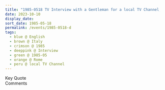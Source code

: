 ```yaml
---
title: "1985-0518 TV Interview with a Gentleman for a local TV Channel, Rome, Italy (date not sure)"
date: 2023-10-10
display_date: 
sort_date: 1985-05-18
permalink: /events/1985-0518-d
tags:
  - blue @ English
  - brown @ Italy
  - crimson @ 1985
  - deeppink @ Interview
  - green @ 1985-05
  - orange @ Rome
  - peru @ local TV Channel
---
```


<wave-list>
  <list-title color="green" width="75">Key Quote</list-title>
  <list-item color="BlanchedAlmond"  width="200"></list-item>
  <list-item color="Lavender"></list-item>
  <list-item color="BlanchedAlmond"></list-item>
</wave-list>

<br>

<wave-list>
  <list-title color="green" width="75">Comments</list-title>
  <list-item color="BlanchedAlmond"  width="200"></list-item>
  <list-item color="Lavender"></list-item>
  <list-item color="BlanchedAlmond"></list-item>
</wave-list>